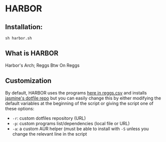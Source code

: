 # HARBOR

## Installation:

```
sh harbor.sh
```

## What is HARBOR

Harbor's Arch; Reggs Btw On Reggs

## Customization

By default, HARBOR uses the programs [here in reggs.csv](static/reggs.csv) and
installs [jasmine's dotfile repo](https://github.com/bashcats/jasmine_rice)
but you can easily change this by either modifying the default variables at
the beginning of the script or giving the script one of these options:

- `-r`: custom dotfiles repository (URL)
- `-p`: custom programs list/dependencies (local file or URL)
- `-a`: a custom AUR helper (must be able to install with `-S` unless you
  change the relevant line in the script
